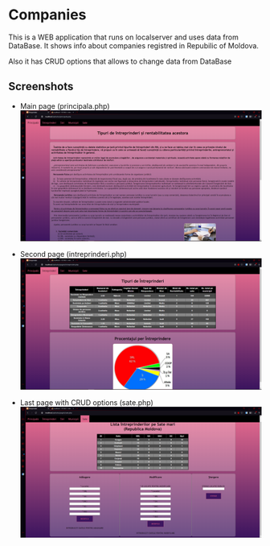 # Companies

This is a WEB application that runs on localserver and uses data from DataBase.
It shows info about companies registred in Repubilic of Moldova.

Also it has CRUD options that allows to change data from DataBase

Screenshots
------
* Main page (principala.php)
![alt text](https://github.com/JulianNSH/Companies/blob/master/imagini/screens/screen1.png?raw=true "Main")

* Second page (intreprinderi.php)
![alt text](https://github.com/JulianNSH/Companies/blob/master/imagini/screens/screen2.png?raw=true "Second")

* Last page with CRUD options (sate.php)
![alt text](https://github.com/JulianNSH/Companies/blob/master/imagini/screens/screen3.png?raw=true "CRUD")
